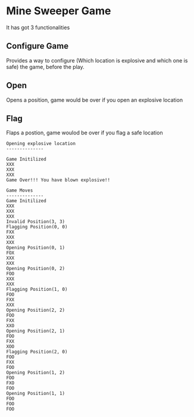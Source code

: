 Mine Sweeper Game
=================
It has got 3 functionalities

Configure Game
--------------
Provides a way to <i class="icon-cog"></i> configure (Which location is explosive and which one is safe) the game, before the play.

Open
-----
Opens a position, game would be over if you open an explosive location

Flag
----
Flaps a postion, game woulod be over if you flag a safe location

``` 
Opening explosive location
--------------

Game Initilized
XXX
XXX
XXX
Game Over!!! You have blown explosive!!

```

``` 
Game Moves
--------------
Game Initilized
XXX
XXX
XXX
Invalid Position(3, 3)
Flagging Position(0, 0)
FXX
XXX
XXX
Opening Position(0, 1)
FOX
XXX
XXX
Opening Position(0, 2)
FOO
XXX
XXX
Flagging Position(1, 0)
FOO
FXX
XXX
Opening Position(2, 2)
FOO
FXX
XXO
Opening Position(2, 1)
FOO
FXX
XOO
Flagging Position(2, 0)
FOO
FXX
FOO
Opening Position(1, 2)
FOO
FXO
FOO
Opening Position(1, 1)
FOO
FOO
FOO
```